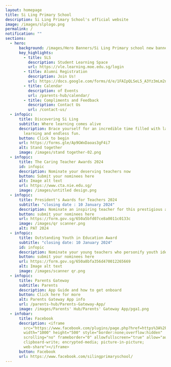```yaml
---
layout: homepage
title: Si Ling Primary School
description: Si Ling Primary School's official website
image: /images/slplogo.png
permalink: /
notification: ""
sections:
  - hero:
      background: /images/Hero Banners/Si Ling Primary school new banner- Sample  (2).svg
      key_highlights:
        - title: SLS
          description: Student Learning Space
          url: https://vle.learning.moe.edu.sg/login
        - title: Alumni Registration
          description: Join Us!
          url: https://docs.google.com/forms/d/e/1FAIpQLSeL5_A3Yz3mLm2nzaSzjzef-vx1b0bn_hs8i8CMZVKPoPrsNA/viewform
        - title: Calendar
          description: of Events
          url: /parents-hub/calendar/
        - title: Compliments and Feedback
          description: Contact Us
          url: /contact-us/
  - infopic:
      title: Discovering Si Ling
      subtitle: Where learning comes alive
      description: Brace yourself for an incredible time filled with laughter,
        learning and endless fun.
      button: Click to begin
      url: https://forms.gle/Ap9GWxDaoas3gF4i7
      alt: Stand together
      image: /images/stand together-02.png
  - infopic:
      title: The Caring Teacher Awards 2024
      id: infopic
      description: Nominate your deserving teachers now
      button: Submit your nominees here
      alt: Image alt text
      url: https://www.cta.nie.edu.sg/
      image: /images/untitled design.png
  - infopic:
      title: President's Awards for Teachers 2024
      subtitle: "closing date : 10 January 2024"
      description: Nominate an inspiring teacher for this prestigious award
      button: submit your nominees here
      url: https://form.gov.sg/650a5bfd07ce8a0011c0133c
      image: /images/qr scanner.png
      alt: PAT 2024
  - infopic:
      title: Outstanding Youth in Education Award
      subtitle: "closing date: 10 January 2024"
      id: infopic
      description: Nominate your young teachers who personify youth idealism now
      button: submit your nominees here
      url: https://form.gov.sg/650a8bfa356d470012265669
      alt: Image alt text
      image: /images/scanner qr.png
  - infopic:
      title: Parents Gateway
      subtitle: Parents
      description: App Guide and how to get onboard
      button: Click here for more
      alt: Parents Gateway App info
      url: /parents-hub/Parents-Gateway-App/
      image: /images/Parents' Hub/Parents' Gateway App/pga1.png
  - infobar:
      title: Facebook
      description: <iframe
        src="https://www.facebook.com/plugins/page.php?href=https%3A%2F%2Fwww.facebook.com%2Fsilingprimaryschool%2F&tabs=timeline&width=1000&height=500&small_header=true&adapt_container_width=true&hide_cover=false&show_facepile=true&appId"
        width="1000" height="500" style="border:none;overflow:hidden"
        scrolling="no" frameborder="0" allowfullscreen="true" allow="autoplay;
        clipboard-write; encrypted-media; picture-in-picture;
        web-share"></iframe>
      button: Facebook
      url: https://www.facebook.com/silingprimaryschool/
---
```

